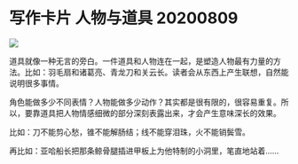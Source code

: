 # 写作卡片 人物与道具 20200809

![](http://cdn.hackdapp.com/2020-08-09-20200809%20-%20%E4%BA%BA%E7%89%A9%E4%B8%8E%E9%81%93%E5%85%B7.png)

道具就像一种无言的旁白。一件道具和人物连在一起，是塑造人物最有力量的方法。比如：羽毛扇和诸葛亮、青龙刀和关云长。读者会从东西上产生联想，自然能说明很多事情。

角色能做多少不同表情？人物能做多少动作？其实都是很有限的，很容易重复。所以，要靠道具把人物情感细微的部分深刻表露出来，才会产生意味深长的效果。

比如：刀不能剪心愁，锥不能解肠结；线不能穿泪珠，火不能销鬓雪。

再比如：亚哈船长把那条鲸骨腿插进甲板上为他特制的小洞里，笔直地站着……
